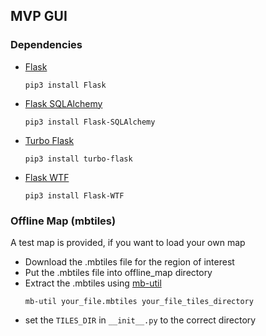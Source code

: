 ## MVP GUI ##
### Dependencies
- [Flask](https://flask.palletsprojects.com/en/3.0.x/)
    ```
    pip3 install Flask
    ```

- [Flask SQLAlchemy](https://flask-sqlalchemy.palletsprojects.com/en/3.1.x/quickstart/#installation)
    ```
    pip3 install Flask-SQLAlchemy
    ```
- [Turbo Flask](https://turbo-flask.readthedocs.io/en/latest/quickstart.html)
    ```
    pip3 install turbo-flask
    ```
- [Flask WTF](https://flask-wtf.readthedocs.io/en/1.2.x/)
    ```
    pip3 install Flask-WTF
    ```
    
### Offline Map (mbtiles)
A test map is provided, if you want to load your own map
- Download the .mbtiles file for the region of interest
- Put the .mbtiles file into offline_map directory
- Extract the .mbtiles using [mb-util](https://github.com/mapbox/mbutil)
    ```
    mb-util your_file.mbtiles your_file_tiles_directory
    ```
- set the `TILES_DIR` in `__init__.py` to the correct directory

